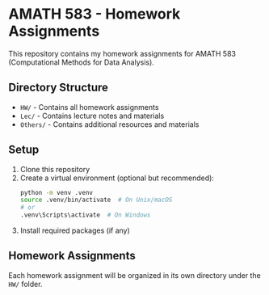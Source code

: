 # AMATH 583 - Homework Assignments

This repository contains my homework assignments for AMATH 583 (Computational Methods for Data Analysis).

## Directory Structure

- `HW/` - Contains all homework assignments
- `Lec/` - Contains lecture notes and materials
- `Others/` - Contains additional resources and materials

## Setup

1. Clone this repository
2. Create a virtual environment (optional but recommended):
   ```bash
   python -m venv .venv
   source .venv/bin/activate  # On Unix/macOS
   # or
   .venv\Scripts\activate  # On Windows
   ```
3. Install required packages (if any)

## Homework Assignments

Each homework assignment will be organized in its own directory under the `HW/` folder. 